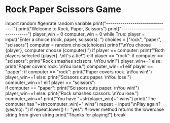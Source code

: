 # Rock Paper Scissors Game
import random   #genrate random variable
print("--------------------------------")
print("Welcome to Rock, Paper, Scissors")
print("--------------------------------")
player_win = 0
computer_win = 0
while True:
    player = input("Enter a choice (rock, paper, scissors): ")
    choices = ["rock", "paper", "scissors"]
    computer = random.choice(choices)
    print(f"\nYou choose {player}, computer choose {computer}.")
    if player == computer: 
        print(f"Both players selected {player}. \nIt's a tie!")
    elif player == "rock":
        if computer == "scissors":
            print("Rock smashes scissors. \nYou win!")
            player_win+=1
        else:
            print("Paper covers rock. \nYou lose.")
            computer_win+=1
    elif player == "paper": 
        if computer == "rock":
            print("Paper covers rock. \nYou win!")
            player_win+=1
        else:
            print("Scissors cuts paper. \nYou lose.")
            computer_win+=1
    elif player == "scissors":   
        if computer == "paper":
            print("Scissors cuts paper. \nYou win!")
            player_win+=1
        else:
            print("Rock smashes scissors. \nYou lose.")
            computer_win+=1
    print("You have "+str(player_win)+" wins")
    print("The computer has "+str(computer_win)+" wins")
    repeat   = input("\nPlay again? (yes/no): ")
    if repeat.lower() != "yes": # lower method returns the lowercase string from given string
        print("Thanks for playing!")
        break  
        

